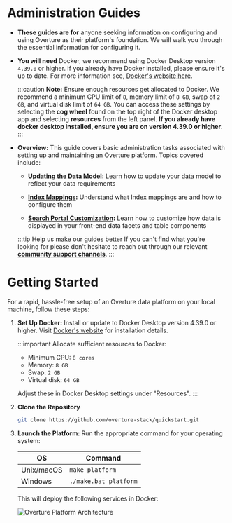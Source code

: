 # Administration Guides

- **These guides are for** anyone seeking information on configuring and using Overture as their platform's foundation. We will walk you through the essential information for configuring it.

- **You will need** Docker, we recommend using Docker Desktop version `4.39.0` or higher. If you already have Docker installed, please ensure it's up to date. For more information see, [Docker's website here](https://www.docker.com/products/docker-desktop/).

  :::caution
  **Note:** Ensure enough resources get allocated to Docker. We recommend a minimum CPU limit of `8`, memory limit of `8 GB`, swap of `2 GB`, and virtual disk limit of `64 GB`. You can access these settings by selecting the **cog wheel** found on the top right of the Docker desktop app and selecting **resources** from the left panel. **If you already have docker desktop installed, ensure you are on version 4.39.0 or higher**.
  :::

- **Overview:** This guide covers basic administration tasks associated with setting up and maintaining an Overture platform. Topics covered include:

  - **[Updating the Data Model](/guides/administration-guides/updating-the-data-model):** Learn how to update your data model to reflect your data requirements

  - **[Index Mappings](/guides/administration-guides/updating-the-data-model):** Understand what Index mappings are and how to configure them

  - **[Search Portal Customization](/guides/administration-guides/updating-the-data-model):** Learn how to customize how data is displayed in your front-end data facets and table components

  :::tip Help us make our guides better
  If you can't find what you're looking for please don't hesitate to reach out through our relevant [**community support channels**](https://docs.overture.bio/community/support).
  :::

# Getting Started

For a rapid, hassle-free setup of an Overture data platform on your local machine, follow these steps:

1. **Set Up Docker:** Install or update to Docker Desktop version 4.39.0 or higher. Visit [Docker's website](https://www.docker.com/products/docker-desktop/) for installation details.

   :::important
   Allocate sufficient resources to Docker:

   - Minimum CPU: `8 cores`
   - Memory: `8 GB`
   - Swap: `2 GB`
   - Virtual disk: `64 GB`

   Adjust these in Docker Desktop settings under "Resources".
   :::

2. **Clone the Repository**

   ```bash
   git clone https://github.com/overture-stack/quickstart.git
   ```

3. **Launch the Platform:** Run the appropriate command for your operating system:

   | OS         | Command               |
   | ---------- | --------------------- |
   | Unix/macOS | `make platform`       |
   | Windows    | `./make.bat platform` |

   This will deploy the following services in Docker:

   ![Overture Platform Architecture](../images/platform.svg "Overture Platform")
